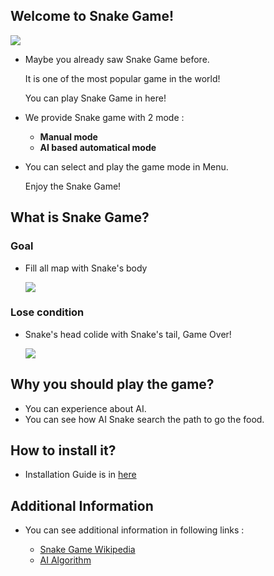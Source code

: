 ## Welcome to Snake Game!

![](https://github.com/Gomdoree/SnakeGameAdvertise/blob/master/img/demo_AI_search.gif?raw=true)

* Maybe you already saw Snake Game before.    
    
    It is one of the most popular game in the world!    
    
    You can play Snake Game in here!    

* We provide Snake game with 2 mode : 
    
    * **Manual mode**    
    * **AI based automatical mode**    
    
* You can select and play the game mode in Menu.    
    
    Enjoy the Snake Game!

## What is Snake Game?

### Goal    
- Fill all map with Snake's body    

    ![](https://github.com/Gomdoree/SnakeGameAdvertise/blob/master/img/win_condition.png?raw=true)

### Lose condition    
- Snake's head colide with Snake's tail, Game Over!    

    ![](https://github.com/Gomdoree/SnakeGameAdvertise/blob/master/img/lose_condition.png?raw=true)    

## Why you should play the game?
* You can experience about AI.
* You can see how AI Snake search the path to go the food.

## How to install it?
* Installation Guide is in [here](https://github.com/Gomdoree/Snake/wiki/Technical-Report#2-install)

## Additional Information
* You can see additional information in following links :    
    
    * [Snake Game Wikipedia](https://en.wikipedia.org/wiki/Snake_(video_game))   
    * [AI Algorithm](https://github.com/Gomdoree/Snake/wiki/Technical-Report#1-algorithm)
